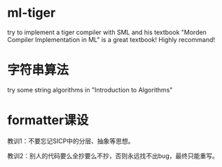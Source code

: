 # ml-tiger
try to implement a tiger compiler with SML and his textbook
"Morden Compiler Implementation in ML" is a great textbook!
Highly recommand!

# 字符串算法
try some string algorithms in "Introduction to Algorithms"

# formatter课设
教训1：不要忘记SICP中的分层、抽象等思想。

教训2：别人的代码要么全抄要么不抄，否则永远找不出bug，最终只能重写。
